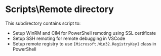 
# Scripts\Remote directory

This subdirectory contains script to:

- Setup WinRM and CIM for PowerShell remoting using SSL certificate
- Setup SSH remoting for remote debugging in VSCode
- Setup remote registry to use `[Microsoft.Win32.RegistryKey]` class in PowerShell
